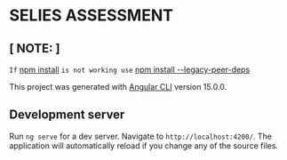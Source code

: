 # SELIES ASSESSMENT

## [ NOTE: ]
`If` [npm install](https://stackoverflow.com/questions/66020820/npm-when-to-use-force-and-legacy-peer-deps) `is not working use` [npm install --legacy-peer-deps](https://stackoverflow.com/questions/66020820/npm-when-to-use-force-and-legacy-peer-deps)

This project was generated with [Angular CLI](https://github.com/angular/angular-cli) version 15.0.0.

## Development server

Run `ng serve` for a dev server. Navigate to `http://localhost:4200/`. The application will automatically reload if you change any of the source files.
